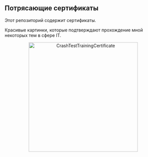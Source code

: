 ## Потрясающие сертификаты

Этот репозиторий содержит сертификаты.

Красивые картинки, которые подтверждают прохождение мной некоторых тем в сфере IT.

<p align="center">
  <img src="CrashTestTrainingCertificate_32.pdf" width="350" title="CrashTestTrainingCertificate">
</p>
